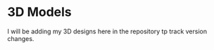3D Models
=====================
I will be adding my 3D designs here in the repository tp track version changes. 
